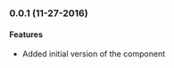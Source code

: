 <a name="0.0.1"></a>
### 0.0.1 (11-27-2016)


#### Features

* Added initial version of the component